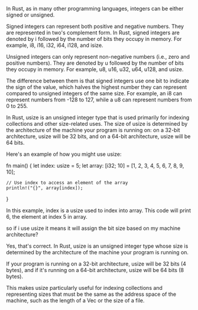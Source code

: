 In Rust, as in many other programming languages, integers can be either signed or unsigned.

Signed integers can represent both positive and negative numbers. They are represented in two's complement form. In Rust, signed integers are denoted by i followed by the number of bits they occupy in memory. For example, i8, i16, i32, i64, i128, and isize.

Unsigned integers can only represent non-negative numbers (i.e., zero and positive numbers). They are denoted by u followed by the number of bits they occupy in memory. For example, u8, u16, u32, u64, u128, and usize.

The difference between them is that signed integers use one bit to indicate the sign of the value, which halves the highest number they can represent compared to unsigned integers of the same size. For example, an i8 can represent numbers from -128 to 127, while a u8 can represent numbers from 0 to 255.


In Rust, usize is an unsigned integer type that is used primarily for indexing collections and other size-related uses. The size of usize is determined by the architecture of the machine your program is running on: on a 32-bit architecture, usize will be 32 bits, and on a 64-bit architecture, usize will be 64 bits.

Here's an example of how you might use usize:

fn main() {
    let index: usize = 5;
    let array: [i32; 10] = [1, 2, 3, 4, 5, 6, 7, 8, 9, 10];

    // Use index to access an element of the array
    println!("{}", array[index]);
}

In this example, index is a usize used to index into array. This code will print 6, the element at index 5 in array.

so if i use usize it means it will assign the bit size based on my machine architecture?

Yes, that's correct. In Rust, usize is an unsigned integer type whose size is determined by the architecture of the machine your program is running on.

If your program is running on a 32-bit architecture, usize will be 32 bits (4 bytes), and if it's running on a 64-bit architecture, usize will be 64 bits (8 bytes).

This makes usize particularly useful for indexing collections and representing sizes that must be the same as the address space of the machine, such as the length of a Vec or the size of a file.